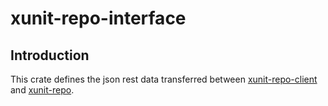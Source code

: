 # xunit-repo-interface

## Introduction

This crate defines the json rest data transferred between [xunit-repo-client](https://github.com/osynge/xunit-repo-client) and [xunit-repo](https://github.com/osynge/xunit-repo).
